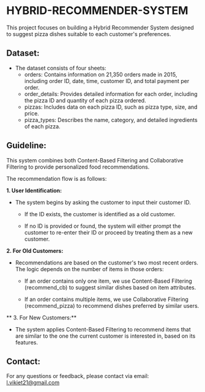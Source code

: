 # HYBRID-RECOMMENDER-SYSTEM
This project focuses on building a Hybrid Recommender System designed to suggest pizza dishes suitable to each customer's preferences.

## Dataset:

- The dataset consists of four sheets:
  - orders: Contains information on 21,350 orders made in 2015, including order ID, date, time, customer ID, and total payment per order.
  - order_details: Provides detailed information for each order, including the pizza ID and quantity of each pizza ordered.
  - pizzas: Includes data on each pizza ID, such as pizza type, size, and price.
  - pizza_types: Describes the name, category, and detailed ingredients of each pizza.

## Guideline:

This system combines both Content-Based Filtering and Collaborative Filtering to provide personalized food recommendations.

The recommendation flow is as follows:

**1. User Identification:**
- The system begins by asking the customer to input their customer ID.

  - If the ID exists, the customer is identified as a old customer.

  - If no ID is provided or found, the system will either prompt the customer to re-enter their ID or proceed by treating them as a new customer.


**2. For Old Customers:**
- Recommendations are based on the customer's two most recent orders. The logic depends on the number of items in those orders:

  - If an order contains only one item, we use Content-Based Filtering (recommend_cb) to suggest similar dishes based on item attributes.

  - If an order contains multiple items, we use Collaborative Filtering (recommend_pizza) to recommend dishes preferred by similar users.

** 3. For New Customers:**
- The system applies Content-Based Filtering to recommend items that are similar to the one the current customer is interested in, based on its features.

## Contact:
For any questions or feedback, please contact via email: l.vikiet21@gmail.com



